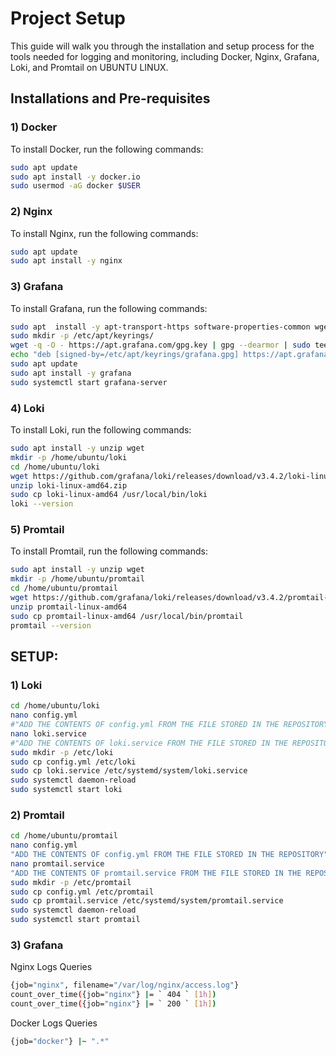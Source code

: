 # Project Setup

This guide will walk you through the installation and setup process for the tools needed for logging and monitoring, including Docker, Nginx, Grafana, Loki, and Promtail on UBUNTU LINUX.

## Installations and Pre-requisites

### 1) Docker

To install Docker, run the following commands:

```bash
sudo apt update
sudo apt install -y docker.io
sudo usermod -aG docker $USER
```

### 2) Nginx

To install Nginx, run the following commands:

```bash
sudo apt update
sudo apt install -y nginx
```

### 3) Grafana

To install Grafana, run the following commands:

```bash
sudo apt  install -y apt-transport-https software-properties-common wget
sudo mkdir -p /etc/apt/keyrings/
wget -q -O - https://apt.grafana.com/gpg.key | gpg --dearmor | sudo tee /etc/apt/keyrings/grafana.gpg > /dev/null
echo "deb [signed-by=/etc/apt/keyrings/grafana.gpg] https://apt.grafana.com stable main" | sudo tee -a /etc/apt/sources.list.d/grafana.list
sudo apt update
sudo apt install -y grafana
sudo systemctl start grafana-server
```

### 4) Loki

To install Loki, run the following commands:

```bash
sudo apt install -y unzip wget
mkdir -p /home/ubuntu/loki
cd /home/ubuntu/loki
wget https://github.com/grafana/loki/releases/download/v3.4.2/loki-linux-amd64.zip
unzip loki-linux-amd64.zip
sudo cp loki-linux-amd64 /usr/local/bin/loki
loki --version
```

### 5) Promtail

To install Promtail, run the following commands:

```bash
sudo apt install -y unzip wget
mkdir -p /home/ubuntu/promtail
cd /home/ubuntu/promtail
wget https://github.com/grafana/loki/releases/download/v3.4.2/promtail-linux-amd64.zip
unzip promtail-linux-amd64
sudo cp promtail-linux-amd64 /usr/local/bin/promtail
promtail --version
```

## SETUP:

### 1) Loki

```bash
cd /home/ubuntu/loki
nano config.yml
#"ADD THE CONTENTS OF config.yml FROM THE FILE STORED IN THE REPOSITORY"
nano loki.service
#"ADD THE CONTENTS OF loki.service FROM THE FILE STORED IN THE REPOSITORY"
sudo mkdir -p /etc/loki
sudo cp config.yml /etc/loki
sudo cp loki.service /etc/systemd/system/loki.service
sudo systemctl daemon-reload
sudo systemctl start loki
```

### 2) Promtail

```bash
cd /home/ubuntu/promtail
nano config.yml
"ADD THE CONTENTS OF config.yml FROM THE FILE STORED IN THE REPOSITORY"
nano promtail.service
"ADD THE CONTENTS OF promtail.service FROM THE FILE STORED IN THE REPOSITORY"
sudo mkdir -p /etc/promtail
sudo cp config.yml /etc/promtail
sudo cp promtail.service /etc/systemd/system/promtail.service
sudo systemctl daemon-reload
sudo systemctl start promtail
```

### 3) Grafana

Nginx Logs Queries

```bash
{job="nginx", filename="/var/log/nginx/access.log"}
count_over_time({job="nginx"} |= ` 404 ` [1h])
count_over_time({job="nginx"} |= ` 200 ` [1h])
```

Docker Logs Queries

```bash
{job="docker"} |~ ".*"
```